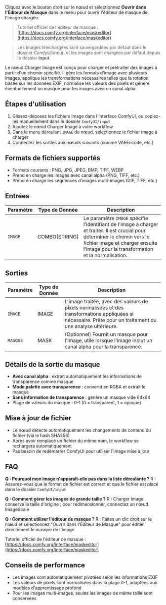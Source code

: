 Cliquez avec le bouton droit sur le nœud et sélectionnez **Ouvrir dans l'Éditeur de Masque** dans le menu pour ouvrir l'éditeur de masque de l'image chargée.

> Tutoriel officiel de l'éditeur de masque : [https://docs.comfy.org/interface/maskeditor](https://docs.comfy.org/interface/maskeditor)

> Les images téléchargées sont sauvegardées par défaut dans le dossier *ComfyUI/input*, et les images sont chargées par défaut depuis le dossier **input**.

Le nœud Charger Image est conçu pour charger et prétraiter des images à partir d'un chemin spécifié. Il gère les formats d'image avec plusieurs images, applique les transformations nécessaires telles que la rotation basée sur les données EXIF, normalise les valeurs des pixels et génère éventuellement un masque pour les images avec un canal alpha.

## Étapes d'utilisation
1. Glissez-déposez les fichiers image dans l'interface ComfyUI, ou copiez-les manuellement dans le dossier `ComfyUI/input`
2. Ajoutez le nœud Charger Image à votre workflow
3. Dans le menu déroulant `IMAGE` du nœud, sélectionnez le fichier image à charger
4. Connectez les sorties aux nœuds suivants (comme VAEEncode, etc.)

## Formats de fichiers supportés
- Formats courants : PNG, JPG, JPEG, BMP, TIFF, WEBP
- Prend en charge les images avec canal alpha (PNG, TIFF, etc.)
- Prend en charge les séquences d'images multi-images (GIF, TIFF, etc.)

## Entrées

| Paramètre | Type de Donnée | Description |
|-----------|----------------|-------------|
| `IMAGE`   | COMBO[STRING]  | Le paramètre `IMAGE` spécifie l'identifiant de l'image à charger et traiter. Il est crucial pour déterminer le chemin vers le fichier image et charger ensuite l'image pour la transformation et la normalisation. |

## Sorties

| Paramètre | Type de Donnée | Description |
|-----------|----------------|-------------|
| `IMAGE`   | IMAGE          | L'image traitée, avec des valeurs de pixels normalisées et des transformations appliquées si nécessaire. Prête pour un traitement ou une analyse ultérieure. |
| `MASQUE`  | MASK           | (Optionnel) Fournit un masque pour l'image, utile lorsque l'image inclut un canal alpha pour la transparence. |

## Détails de la sortie du masque
- **Avec canal alpha** : extrait automatiquement les informations de transparence comme masque
- **Mode palette avec transparence** : convertit en RGBA et extrait le masque
- **Sans information de transparence** : génère un masque vide 64x64
- Plage de valeurs du masque : 0-1 (0 = transparent, 1 = opaque)

## Mise à jour de fichier
- Le nœud détecte automatiquement les changements de contenu du fichier (via le hash SHA256)
- Après avoir remplacé un fichier du même nom, le workflow se rechargera automatiquement
- Pas besoin de redémarrer ComfyUI pour utiliser l'image mise à jour

## FAQ
**Q : Pourquoi mon image n'apparaît-elle pas dans la liste déroulante ?**
R : Assurez-vous que le format de fichier est correct et que le fichier est placé dans le dossier `ComfyUI/input`

**Q : Comment gérer les images de grande taille ?**
R : Charger Image conserve la taille d'origine ; pour redimensionner, connectez un nœud ImageScale

**Q : Comment utiliser l'éditeur de masque ?**
R : Faites un clic droit sur le nœud et sélectionnez "Ouvrir dans l'Éditeur de Masque" pour éditer directement le masque de l'image

Tutoriel officiel de l'éditeur de masque : [https://docs.comfy.org/interface/maskeditor](https://docs.comfy.org/interface/maskeditor)

## Conseils de performance
- Les images sont automatiquement pivotées selon les informations EXIF
- Les valeurs de pixels sont normalisées dans la plage 0-1, adaptées aux modèles d'apprentissage profond
- Pour les images multi-images, seules les images de même taille sont conservées
